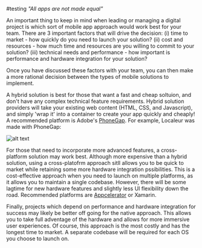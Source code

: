 #testing
*"All apps are not made equal"*

An important thing to keep in mind when leading or managing a digital project is which sort of mobile app approach would work best for your team. 
There are 3 important factors that will drive the decision: 
(i) time to market - how quickly do you need to launch your solution?
(ii) cost and resources - how much time and resources are you willing to commit to your solution?
(iii) technical needs and performance - how important is performance and hardware integration for your solution?

Once you have discussed these factors with your team, you can then make a more rational decision between the types of mobile solutions to implement. 

A hybrid solution is best for those that want a fast and cheap soltuion, and don't have any complex technical feature requirements. Hybrid solution providers will take your existing web content (HTML, CSS, and Javascript), and simply 'wrap it' into a container to create your app quickly and cheaply!
A recommended platform is Adobe's [PhoneGap](http://phonegap.com/). For example, Localeur was made with PhoneGap:

![alt text](http://a3.mzstatic.com/us/r30/Purple7/v4/a3/1c/86/a31c8626-2c60-ccdd-bab1-03f366af889b/screen1136x1136.jpeg "Localeur screenshot")


For those that need to incorporate more advanced features, a cross-platform solution may work best. Although more expensive than a hybrid solution, using a cross-platofrm approach sitll allows you to be quick to market while retaining some more hardware integration pssibilities. This is a cost-effective approach when you need to launch on multiple platforms, as it allows you to maintain a single codebase. However, there will be some lagtime for new hardware features and slightly less UI flexibility down the road. 
Recommended platforms are [Appcelerator](http://www.appcelerator.com/) or Xamarin. 

Finally, projects which depend on performance and hardware integration for success may likely be better off going for the native approach. This allows you to take full adventage of the hardware and allows for more immersive user experiences. Of course, this approach is the most costly and has the longest time to market. A separate codebase will be required for each OS you choose to launch on. 




